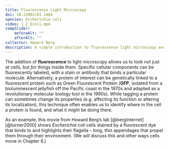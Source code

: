 ```yaml
---
title: Fluorescence Light Microscopy
doi: 10.22002/D1.1464
species: Escherichia coli
video: 1_2_Ecoli.mp4
compSlider:
    beforeAlt: ""
    afterAlt: ""
collector: Howard Berg
description: A simple introduction to fluorescence light microscopy and how it's used to image components of archaea and bacteria like Escherichia coli flagella
---
```


The addition of **fluorescence** to light microscopy allows us to look not just *at* cells, but *for* things inside them. Specific cellular components can be fluorescently labeled, with a stain or antibody that binds a particular molecule. Alternatively, a protein of interest can be genetically linked to a fluorescent protein such as Green Fluorescent Protein (**GFP**, isolated from a bioluminescent jellyfish off the Pacific coast in the 1970s and adapted as a revolutionary molecular biology tool in the 1990s). While tagging a protein can sometimes change its properties (e.g. affecting its function or altering its localization), this technique often enables us to identify where in the cell a protein is found, and what it might be doing there.

As an example, this movie from Howard Berg’s lab [@bergInternet] [@turner2000] shows *Escherichia coli* cells stained by a fluorescent dye that binds to and highlights their flagella – long, thin appendages that propel them through their environment. (We will discuss this and other ways cells move in Chapter 6.)


